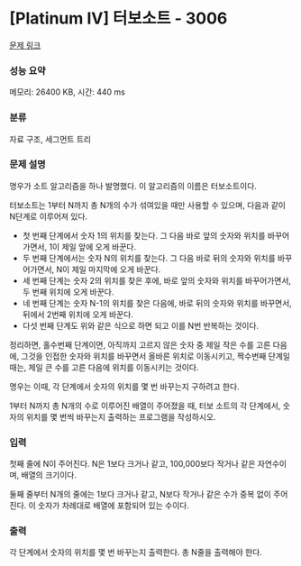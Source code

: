 # [Platinum IV] 터보소트 - 3006 

[문제 링크](https://www.acmicpc.net/problem/3006) 

### 성능 요약

메모리: 26400 KB, 시간: 440 ms

### 분류

자료 구조, 세그먼트 트리

### 문제 설명

<p>명우가 소트 알고리즘을 하나 발명했다. 이 알고리즘의 이름은 터보소트이다. </p>

<p>터보소트는 1부터 N까지 총 N개의 수가 섞여있을 때만 사용할 수 있으며, 다음과 같이 N단계로 이루어져 있다.</p>

<ul>
	<li>첫 번째 단계에서 숫자 1의 위치를 찾는다. 그 다음 바로 앞의 숫자와 위치를 바꾸어가면서, 1이 제일 앞에 오게 바꾼다.</li>
	<li>두 번째 단계에서는 숫자 N의 위치를 찾는다. 그 다음 바로 뒤의 숫자와 위치를 바꾸어가면서, N이 제일 마지막에 오게 바꾼다.</li>
	<li>세 번째 단계는 숫자 2의 위치를 찾은 후에, 바로 앞의 숫자와 위치를 바꾸어가면서, 두 번째 위치에 오게 바꾼다.</li>
	<li>네 번째 단계는 숫자 N-1의 위치를 찾은 다음에, 바로 뒤의 숫자와 위치를 바꾸면서, 뒤에서 2번째 위치에 오게 바꾼다.</li>
	<li>다섯 번째 단계도 위와 같은 식으로 하면 되고 이를 N번 반복하는 것이다.</li>
</ul>

<p>정리하면, 홀수번째 단계이면, 아직까지 고르지 않은 숫자 중 제일 작은 수를 고른 다음에, 그것을 인접한 숫자와 위치를 바꾸면서 올바른 위치로 이동시키고, 짝수번째 단계일때는, 제일 큰 수를 고른 다음에 위치를 이동시키는 것이다.</p>

<p>명우는 이때, 각 단계에서 숫자의 위치를 몇 번 바꾸는지 구하려고 한다.</p>

<p>1부터 N까지 총 N개의 수로 이루어진 배열이 주어졌을 때, 터보 소트의 각 단계에서, 숫자의 위치를 몇 번씩 바꾸는지 출력하는 프로그램을 작성하시오.</p>

### 입력 

 <p>첫째 줄에 N이 주어진다. N은 1보다 크거나 같고, 100,000보다 작거나 같은 자연수이며, 배열의 크기이다.</p>

<p>둘째 줄부터 N개의 줄에는 1보다 크거나 같고, N보다 작거나 같은 수가 중복 없이 주어진다. 이 숫자가 차례대로 배열에 포함되어 있는 수이다.</p>

### 출력 

 <p>각 단계에서 숫자의 위치를 몇 번 바꾸는지 출력한다. 총 N줄을 출력해야 한다.</p>

